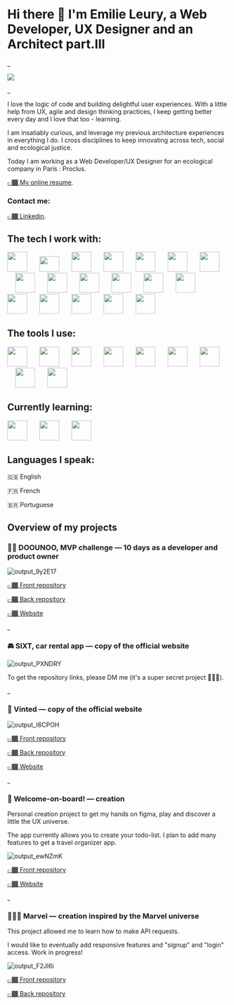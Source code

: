 # Hi there 👾 I'm Emilie Leury, a Web Developer, UX Designer and an Architect part.III


_

![](https://komarev.com/ghpvc/?username=elarchi&color=green)

_



I love the logic of code and building delightful user experiences. With a little help from UX, agile and design thinking practices, I keep getting better every day and I love that too - learning.

I am insatiably curious, and leverage my previous architecture experiences in everything I do. I cross disciplines to keep innovating across tech, social and ecological justice.

Today I am working as a Web Developer/UX Designer for an ecological company in Paris : Proclus.

[👉🏾 My online resume](https://issuu.com/emleury/docs/leury-emilie-cv).

### Contact me:


[👉🏾 Linkedin](https://www.linkedin.com/in/emilie-leury-30a1aa89/).


## The tech I work with:
[<img width="45px" style="margin-right: 10px" src="https://cdn.jsdelivr.net/gh/devicons/devicon/icons/react/react-original.svg"/>](https://fr.reactjs.org/)&emsp;
[<img width="45px" height="35px" style="margin-right: 10px" src="https://cdn.worldvectorlogo.com/logos/react-native-1.svg"/>](https://reactnative.dev/)&emsp;
[<img width="45px" style="margin-right: 10px" src="https://assets.website-files.com/61ca3f775a79ec5f87fcf937/6202fcdee5ee8636a145a41b_1234.png"/>](https://expressjs.com/fr/)&emsp;
[<img width="45px" style="margin-right: 10px" src="https://cdn.jsdelivr.net/gh/devicons/devicon/icons/sass/sass-original.svg"/>](https://sass-lang.com/)&emsp;
[<img width="45px" style="margin-right: 10px" src="https://cdn.jsdelivr.net/gh/devicons/devicon/icons/mongodb/mongodb-original-wordmark.svg"/>](https://www.mongodb.com/fr-fr)&emsp;
[<img width="45px" style="margin-right: 10px" src="https://cdn.jsdelivr.net/gh/devicons/devicon/icons/nodejs/nodejs-original.svg"/>](https://nodejs.org/en/)&emsp;
[<img width="45px" style="margin-right: 10px" src="https://vitejs.dev/logo.svg"/>](https://vitejs.dev/)&emsp;
[<img width="45px" style="margin-right: 10px" src="https://res.cloudinary.com/dn7zdnm89/image/upload/v1649711015/Stack/Axios__computer_library__logo.svg_v22zbe.png"/>](https://axios-http.com/docs/intro)&emsp;
[<img width="45px" style="margin-right: 10px" src="https://res.cloudinary.com/dn7zdnm89/image/upload/v1649711492/Stack/Javascript_Logo_u2qgnb.png"/>](https://www.javascript.com)&emsp;
<img width="45px" style="margin-right: 10px" src="https://res.cloudinary.com/dn7zdnm89/image/upload/v1649711643/Stack/html-1_rkqezf.svg"/>&emsp;
<img width="45px" style="margin-right: 10px" src="https://res.cloudinary.com/dn7zdnm89/image/upload/v1649711787/Stack/CSS3_logo.svg_xrgnjc.png"/>&emsp;
[<img width="45px" style="margin-right: 10px" src="https://res.cloudinary.com/dn7zdnm89/image/upload/v1649712289/Stack/430-4309574_mongoose-js-logo-hd-png-download_d9udnj.jpg"/>](https://mongoosejs.com/)&emsp;
[<img width="45px" style="margin-right: 10px" src="https://res.cloudinary.com/dn7zdnm89/image/upload/v1649757167/Stack/Tailwind_CSS_Logo.svg_wu5pvt.png"/>](https://tailwindcss.com/)&emsp;
[<img width="45px" style="margin-right: 10px" src="https://cdn.worldvectorlogo.com/logos/netlify.svg"/>](https://www.netlify.com/
)&emsp;
[<img width="45px" style="margin-right: 10px" src="https://cdn.jsdelivr.net/gh/devicons/devicon/icons/heroku/heroku-original.svg"/>](https://www.heroku.com
)&emsp;
[<img width="45px" style="margin-right: 10px" src="https://i.imgur.com/Dns5wR8.png"/>](https://www.googleadservices.com/pagead/aclk?sa=L&ai=DChcSEwinvL2kouT2AhUDkGgJHUxDBa8YABAAGgJ3Zg&ae=2&ohost=www.google.com&cid=CAESbeD23mskK7WJc5I496zyIxMNz8PBJEayKj3gXcKvDRmSxScTK2dhJf_QAI2clNSmzS1y-aGel6o2LfD9kfQdlAhLNp-4Pl7IU2lyrctI0xgxoxrcvKjG6EJlsxchogyWUtkITQYY6eg2XsdM-po&sig=AOD64_3f6MI0kU_yx-KJnwxLxVPZmsvONw&q&adurl&ved=2ahUKEwjUjLWkouT2AhVDzIUKHSCVASUQ0Qx6BAgCEAE)&emsp;
[<img width="45px" style="margin-right: 10px" src="https://res.cloudinary.com/dn7zdnm89/image/upload/v1649701349/Stack/mailgun-logo-png-transparent_hlonlg.png"/>](https://www.mailgun.com/?utm_term=mailgun&utm_campaign=12070351916&utm_content=&utm_source=google&utm_medium=cpc&hsa_grp=119308153667&hsa_cam=750089235&hsa_mt=e&hsa_net=adwords&hsa_ver=3&hsa_acc=2217295277&hsa_ad=491312739064&hsa_src=g&hsa_tgt=kwd-41599135362&hsa_kw=mailgun&gclid=CjwKCAjwo8-SBhAlEiwAopc9W4JyWD7LWos9Ta8EDGKSG_mZT1EvQqMRT2UoXJEziHUaPP5ZHUEwPhoCRFEQAvD_BwE)&emsp;
[<img width="45px" style="margin-right: 10px" src="https://upload.wikimedia.org/wikipedia/commons/b/ba/Stripe_Logo%2C_revised_2016.svg"/>](https://stripe.com/fr)&emsp;




## The tools I use:

[<img width="45px" style="margin-right: 10px" src="https://cdn.jsdelivr.net/gh/devicons/devicon/icons/vscode/vscode-original.svg"/>](https://code.visualstudio.com/)&emsp;
[<img width="45px" style="margin-right: 10px" src="https://cdn.jsdelivr.net/gh/devicons/devicon/icons/git/git-original.svg"/>](https://git-scm.com/)&emsp;
[<img width="45px" style="margin-right: 10px" src="https://cdn.jsdelivr.net/gh/devicons/devicon/icons/figma/figma-original.svg"/>](https://www.figma.com/)&emsp;
[<img width="45px" style="margin-right: 10px" src="https://cdn.jsdelivr.net/gh/devicons/devicon/icons/slack/slack-original.svg"/>](https://slack.com/intl/fr-fr/)&emsp;
[<img width="45px" style="margin-right: 10px" src="https://res.cloudinary.com/dn7zdnm89/image/upload/v1649701377/Stack/photoshop-1065296_960_720_gy8aay.jpg"/>](https://www.adobe.com/uk/products/photoshop/landpa.html?mv=search&mv=search&sdid=LZ32SYVR&ef_id=CjwKCAjwo8-SBhAlEiwAopc9W1gr6zeYjL7axYNu3eJkIsfxvVQ1Tz_vOG2QWOszZ5F0HkWffC6FTxoCbM4QAvD_BwE:G:s&s_kwcid=AL!3085!3!441664377297!e!!g!!photoshop!1422700211!58647953511&gclid=CjwKCAjwo8-SBhAlEiwAopc9W1gr6zeYjL7axYNu3eJkIsfxvVQ1Tz_vOG2QWOszZ5F0HkWffC6FTxoCbM4QAvD_BwE)&emsp;
[<img width="45px" style="margin-right: 10px" src="https://res.cloudinary.com/dn7zdnm89/image/upload/v1649701525/Stack/indesign_oazoah.png"/>](https://www.adobe.com/uk/products/indesign.html)&emsp;
[<img width="45px" style="margin-right: 10px" src="https://res.cloudinary.com/dn7zdnm89/image/upload/v1649710646/Stack/Notion_app_logo_rftwbo.png"/>](https://www.notion.so/)&emsp;
[<img width="45px" style="margin-right: 10px" src="https://res.cloudinary.com/dn7zdnm89/image/upload/v1649701372/Stack/Octicons-mark-github_murw77.svg"/>](https://github.com/)&emsp;
[<img width="45px" style="margin-right: 10px" src="https://res.cloudinary.com/dn7zdnm89/image/upload/v1649710808/Stack/2893aede23f01bfcbd2319326bc96a6ed0524eba759745ed6d73405a3a8b67a8_jzjhwh.png"/>](https://www.postman.com/)&emsp;



## Currently learning:

[<img width="45px" style="margin-right: 10px" src="https://cdn.jsdelivr.net/gh/devicons/devicon/icons/typescript/typescript-original.svg"/>](https://www.typescriptlang.org/)&emsp;
[<img width="45px" style="margin-right: 10px" src="https://res.cloudinary.com/dn7zdnm89/image/upload/v1652222376/Stack/1200px-Python-logo-notext.svg_hh4e78.png"/>](https://www.python.org/)&emsp;
[<img width="45px" style="margin-right: 10px" src="https://res.cloudinary.com/dn7zdnm89/image/upload/v1652341353/Stack/django-logo-negative_foud9t.png"/>](https://www.djangoproject.com/)&emsp;



## Languages I speak:

🇬🇧 English

🇫🇷 French

🇧🇷 Portuguese

## Overview of my projects
### 🧑‍🏫 DOOUNOO, MVP challenge — 10 days as a developer and product owner
![output_9y2E17](https://user-images.githubusercontent.com/96998011/163722985-e985dc78-d1f0-455c-bd0c-b8875b83fda5.gif)

[👉🏾  Front repository](https://github.com/DOOUNOO/front)
 
 [👉🏾 Back repository](https://github.com/DOOUNOO/back)
 
 [👉🏾 Website](https://doounoo.netlify.app/)
 
_

### 🚘 SIXT, car rental app — copy of the official website
![output_PXNDRY](https://user-images.githubusercontent.com/96998011/163721778-4f133a2d-14a0-4d1d-a580-3408189b68ec.gif)

To get the repository links, please DM me (it's a super secret project 🕵🏾‍♀️).
 
 _

### 👚 Vinted — copy of the official website
![output_I6CPOH](https://user-images.githubusercontent.com/96998011/163724402-982598ae-acbb-413c-a3e4-27304abb6c19.gif)

[👉🏾  Front repository](https://github.com/elarchi/react-vinted)
 
 [👉🏾 Back repository](https://github.com/elarchi/vinted-repository)

[👉🏾 Website](https://react-vinted-elarchi.netlify.app/)
 
 _
 
### 🦜 Welcome-on-board! — creation

Personal creation project to get my hands on figma, play and discover a little the UX universe.

The app currently allows you to create your todo-list. I plan to add many features to get a travel organizer app.

![output_ewNZmK](https://user-images.githubusercontent.com/96998011/163724708-7c8d4175-bcbe-4354-952d-737a5e09065b.gif)

[👉🏾  Front repository](https://github.com/elarchi/welcome-on-board-front)

[👉🏾 Website](https://welcome-on-board-by-elarchi.netlify.app/)

_


### 🦸🏾‍♀️ Marvel — creation inspired by the Marvel universe

This project allowed me to learn how to make API requests.

I would like to eventually add responsive features and "signup" and "login" access. Work in progress!

![output_F2Jl6i](https://user-images.githubusercontent.com/96998011/163723547-1f9ac651-0051-44c2-aa2f-4adaf5009e08.gif)

[👉🏾  Front repository](https://github.com/elarchi/marvel-project_front)
 
 [👉🏾 Back repository](https://github.com/elarchi/marvel-project_back)


